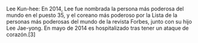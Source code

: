 Lee Kun-hee: En 2014, Lee fue nombrada la persona más poderosa del mundo en el puesto 35, y el coreano más poderoso por la Lista de la personas más poderosas del mundo de la revista Forbes, junto con su hijo Lee Jae-yong. En mayo de 2014 es hospitalizado tras tener un ataque de corazón.[3]​
